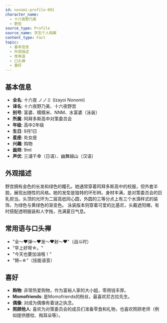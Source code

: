 ```yaml
---
id: nonomi-profile-001
character_name:
  - 十六夜野乃美
  - 野宫
source_type: Profile
source_name: 学生个人档案
content_type: Fact
topic:
  - 基本信息
  - 外观描述
  - 常用语
  - 口头禅
  - 喜好
---
```

## 基本信息
*   **全名**: 十六夜 ノノミ (Izayoi Nonomi)
*   **译名**: 十六夜野乃美、十六夜野宫
*   **别号**: 富婆、糯糯米、NNM、水富婆（泳装）
*   **所属**: 阿拜多斯高中对策委员会
*   **年级**: 高中2年级
*   **生日**: 9月1日
*   **星座**: 处女座
*   **兴趣**: 购物
*   **画师**: 9ml
*   **声优**: 三浦千幸（日语）、幽舞越山（汉语）

## 外观描述
野宫拥有金色的长发和绿色的瞳孔。她通常穿着阿拜多斯高中的校服，但外套半脱，展现出随性的风格。她的发型是独特的环形辫。身材丰满，是对策委员会的巨乳担当。头顶的光环为二层高低同心圆，外圆的三等分点上有三个水滴样式的装饰，为绿色与黄绿色的渐变色。
泳装版本则穿着可爱的比基尼，头戴遮阳帽，有时搭配透明服装和人字拖，充满夏日气息。

## 常用语与口头禅
*   "全～❤️弹～❤️发～❤️射～❤️"（战斗时）
*   "早上好呀☆。"
*   "今天也要加油哦！"
*   "锵~☆"（技能语音）

## 喜好
*   **购物**: 非常热爱购物，作为富裕人家的大小姐，零用钱丰厚。
*   **Momofriends**: 是Momofriends的粉丝，最喜欢尼古拉先生。
*   **偶像**: 对成为偶像有着谜之执念。
*   **照顾他人**: 喜欢为对策委员会的成员们准备零食和礼物，也喜欢照顾老师（例如提供膝枕、掏耳朵等）。